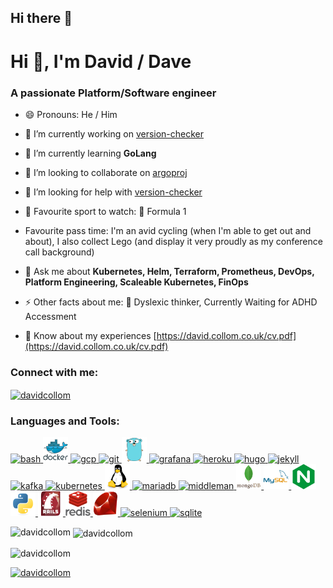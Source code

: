 ## Hi there 👋

<!--
**davidcollom/davidcollom** is a ✨ _special_ ✨ repository because its `README.md` (this file) appears on your GitHub profile.

Here are some ideas to get you started:

- 🔭 I’m currently working on ...
- 🌱 I’m currently learning ...
- 👯 I’m looking to collaborate on ...
- 🤔 I’m looking for help with ...
- 💬 Ask me about ...
- 📫 How to reach me: ...
- 😄 Pronouns: ...
- ⚡ Fun fact: ...
-->


# Hi 👋, I'm David / Dave
### A passionate Platform/Software engineer</h3>

<p align="left">  </p>

- 😄 Pronouns: He / Him

- 🔭 I’m currently working on [version-checker](github.com/jetstack/version-checker)

- 🌱 I’m currently learning **GoLang**

- 👯 I’m looking to collaborate on [argoproj](github.com/argoproj)

- 🤝 I’m looking for help with [version-checker](github.com/jetstack/version-checker)

- 🏅 Favourite sport to watch: 🏁 Formula 1

- Favourite pass time: I'm an avid cycling (when I'm able to get out and about), I also collect Lego (and display it very proudly as my conference call background)

- 💬 Ask me about **Kubernetes, Helm, Terraform, Prometheus, DevOps, Platform Engineering, Scaleable Kubernetes, FinOps**

- ⚡ Other facts about me: 🧠 Dyslexic thinker, Currently Waiting for ADHD Accessment

- 📄 Know about my experiences [https://david.collom.co.uk/cv.pdf](https://david.collom.co.uk/cv.pdf)

<h3 align="left">Connect with me:</h3>
<p align="left">
<a href="https://linkedin.com/in/davidcollom" target="blank"><img align="center" src="https://raw.githubusercontent.com/rahuldkjain/github-profile-readme-generator/master/src/images/icons/Social/linked-in-alt.svg" alt="davidcollom" height="30" width="40" /></a>
</p>

### Languages and Tools:</h3>
<p align="left">
  <a href="https://www.gnu.org/software/bash/" target="_blank" rel="noreferrer">
  <img
    src="https://www.vectorlogo.zone/logos/gnu_bash/gnu_bash-icon.svg"
    alt="bash"
    width="40"
    height="40"
  />
</a>
<a href="https://www.docker.com/" target="_blank" rel="noreferrer">
  <img
    src="https://raw.githubusercontent.com/devicons/devicon/master/icons/docker/docker-original-wordmark.svg"
    alt="docker"
    width="40"
    height="40"
  />
</a>
<a href="https://cloud.google.com" target="_blank" rel="noreferrer">
  <img
    src="https://www.vectorlogo.zone/logos/google_cloud/google_cloud-icon.svg"
    alt="gcp"
    width="40"
    height="40"
  />
</a>
<a href="https://git-scm.com/" target="_blank" rel="noreferrer">
  <img
    src="https://www.vectorlogo.zone/logos/git-scm/git-scm-icon.svg"
    alt="git"
    width="40"
    height="40"
  />
</a>
<a href="https://golang.org" target="_blank" rel="noreferrer">
  <img
    src="https://raw.githubusercontent.com/devicons/devicon/master/icons/go/go-original.svg"
    alt="go"
    width="40"
    height="40"
  />
</a>
<a href="https://grafana.com" target="_blank" rel="noreferrer">
  <img
    src="https://www.vectorlogo.zone/logos/grafana/grafana-icon.svg"
    alt="grafana"
    width="40"
    height="40"
  />
</a>
<a href="https://heroku.com" target="_blank" rel="noreferrer">
  <img
    src="https://www.vectorlogo.zone/logos/heroku/heroku-icon.svg"
    alt="heroku"
    width="40"
    height="40"
  />
</a>
<a href="https://gohugo.io/" target="_blank" rel="noreferrer">
  <img
    src="https://api.iconify.design/logos-hugo.svg"
    alt="hugo"
    width="40"
    height="40"
  />
</a>
<a href="https://jekyllrb.com/" target="_blank" rel="noreferrer">
  <img
    src="https://www.vectorlogo.zone/logos/jekyllrb/jekyllrb-icon.svg"
    alt="jekyll"
    width="40"
    height="40"
  />
</a>
<a href="https://kafka.apache.org/" target="_blank" rel="noreferrer">
  <img
    src="https://www.vectorlogo.zone/logos/apache_kafka/apache_kafka-icon.svg"
    alt="kafka"
    width="40"
    height="40"
  />
</a>
<a href="https://kubernetes.io" target="_blank" rel="noreferrer">
  <img
    src="https://www.vectorlogo.zone/logos/kubernetes/kubernetes-icon.svg"
    alt="kubernetes"
    width="40"
    height="40"
  />
</a>
<a href="https://www.linux.org/" target="_blank" rel="noreferrer">
  <img
    src="https://raw.githubusercontent.com/devicons/devicon/master/icons/linux/linux-original.svg"
    alt="linux"
    width="40"
    height="40"
  />
</a>
<a href="https://mariadb.org/" target="_blank" rel="noreferrer">
  <img
    src="https://www.vectorlogo.zone/logos/mariadb/mariadb-icon.svg"
    alt="mariadb"
    width="40"
    height="40"
  />
</a>
<a href="https://middlemanapp.com/" target="_blank" rel="noreferrer">
  <img
    src="https://raw.githubusercontent.com/leungwensen/svg-icon/b84b3f3a3da329b7c1d02346865f8e98beb05413/dist/svg/logos/middleman.svg"
    alt="middleman"
    width="40"
    height="40"
  />
</a>
<a href="https://www.mongodb.com/" target="_blank" rel="noreferrer">
  <img
    src="https://raw.githubusercontent.com/devicons/devicon/master/icons/mongodb/mongodb-original-wordmark.svg"
    alt="mongodb"
    width="40"
    height="40"
  />
</a>
<a href="https://www.mysql.com/" target="_blank" rel="noreferrer">
  <img
    src="https://raw.githubusercontent.com/devicons/devicon/master/icons/mysql/mysql-original-wordmark.svg"
    alt="mysql"
    width="40"
    height="40"
  />
</a>
<a href="https://www.nginx.com" target="_blank" rel="noreferrer">
  <img
    src="https://raw.githubusercontent.com/devicons/devicon/master/icons/nginx/nginx-original.svg"
    alt="nginx"
    width="40"
    height="40"
  />
</a>
<a href="https://www.python.org" target="_blank" rel="noreferrer">
  <img
    src="https://raw.githubusercontent.com/devicons/devicon/master/icons/python/python-original.svg"
    alt="python"
    width="40"
    height="40"
  />
</a>
<a href="https://rubyonrails.org" target="_blank" rel="noreferrer">
  <img
    src="https://raw.githubusercontent.com/devicons/devicon/master/icons/rails/rails-original-wordmark.svg"
    alt="rails"
    width="40"
    height="40"
  />
</a>
<a href="https://redis.io" target="_blank" rel="noreferrer">
  <img src="https://raw.githubusercontent.com/devicons/devicon/master/icons/redis/redis-original-wordmark.svg" alt="redis" width="40" height="40"
  />
</a>
<a href="https://www.ruby-lang.org/en/" target="_blank" rel="noreferrer">
  <img src="https://raw.githubusercontent.com/devicons/devicon/master/icons/ruby/ruby-original.svg" alt="ruby" width="40" height="40"/>
</a>
<a href="https://www.selenium.dev" target="_blank" rel="noreferrer">
  <img
    src="https://raw.githubusercontent.com/detain/svg-logos/780f25886640cef088af994181646db2f6b1a3f8/svg/selenium-logo.svg"
    alt="selenium"
    width="40"
    height="40"
  />
</a>
<a href="https://www.sqlite.org/" target="_blank" rel="noreferrer">
  <img
    src="https://www.vectorlogo.zone/logos/sqlite/sqlite-icon.svg"
    alt="sqlite"
    width="40"
    height="40"
  />
</a>

</p>

<img align="left" src="https://github-readme-stats.vercel.app/api/top-langs?username=davidcollom&show_icons=true&locale=en&layout=compact" alt="davidcollom" />

&nbsp;<img align="center" src="https://github-readme-stats.vercel.app/api?username=davidcollom&show_icons=true&locale=en" alt="davidcollom" />

<img align="center" src="https://github-readme-streak-stats.herokuapp.com/?user=davidcollom&" alt="davidcollom" />

<a href="https://github.com/ryo-ma/github-profile-trophy"><img src="https://github-profile-trophy.vercel.app/?username=davidcollom" alt="davidcollom" /></a>
